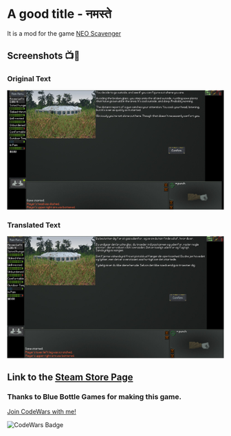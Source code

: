 # A good title - नमस्ते

It is a mod for the game [NEO Scavenger](https://bluebottlegames.com/games/neo-scavenger/)

## Screenshots 📺📸

### Original Text
<p align="center">
  <img alt="NEO Scavenger - Original Text" width="900" src="https://github.com/Danielkaas94/JustTesting/blob/master/Image/original_text.jpg?raw=true">
</p>

### Translated Text
<p align="center">
  <img alt="NEO Scavenger - Translated Text" width="900" src="https://github.com/Danielkaas94/JustTesting/blob/master/Image/translated_text.jpg?raw=true">
</p>


## Link to the [Steam Store Page](https://store.steampowered.com/app/248860/NEO_Scavenger/)
### Thanks to Blue Bottle Games for making this game.


[Join CodeWars with me!](http://codewars.com/r/hGyTsQ/)
<p>
  <img alt="CodeWars Badge" src="https://www.codewars.com/users/Danielkaas94/badges/large">
</p>
